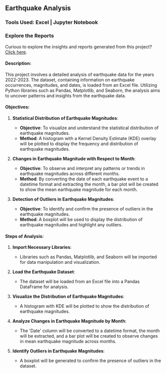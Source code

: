 ## Earthquake Analysis
### Tools Used: Excel | Jupyter Notebook
### Explore the Reports
Curious to explore the insights and reports generated from this project? [Click here](https://github.com/Tushar-Gupta0506/Earthquake-Data-Analysis/blob/main/Earthquake%20Data%20Analysis.ipynb).
#### Description:
This project involves a detailed analysis of earthquake data for the years 2022-2023. The dataset, containing information on earthquake occurrences, magnitudes, and dates, is loaded from an Excel file. Utilizing Python libraries such as Pandas, Matplotlib, and Seaborn, the analysis aims to uncover patterns and insights from the earthquake data.

#### Objectives:
1. **Statistical Distribution of Earthquake Magnitudes**:
   - **Objective**: To visualize and understand the statistical distribution of earthquake magnitudes.
   - **Method**: A histogram with a Kernel Density Estimate (KDE) overlay will be plotted to display the frequency and distribution of earthquake magnitudes.

2. **Changes in Earthquake Magnitude with Respect to Month**:
   - **Objective**: To observe and interpret any patterns or trends in earthquake magnitudes across different months.
   - **Method**: By converting the date of each earthquake event to a datetime format and extracting the month, a bar plot will be created to show the mean earthquake magnitude for each month.

3. **Detection of Outliers in Earthquake Magnitudes**:
   - **Objective**: To identify and confirm the presence of outliers in the earthquake magnitudes.
   - **Method**: A boxplot will be used to display the distribution of earthquake magnitudes and highlight any outliers.

#### Steps of Analysis:
1. **Import Necessary Libraries**:
   - Libraries such as Pandas, Matplotlib, and Seaborn will be imported for data manipulation and visualization.

2. **Load the Earthquake Dataset**:
   - The dataset will be loaded from an Excel file into a Pandas DataFrame for analysis.

3. **Visualize the Distribution of Earthquake Magnitudes**:
   - A histogram with KDE will be plotted to show the distribution of earthquake magnitudes.

4. **Analyze Changes in Earthquake Magnitude by Month**:
   - The 'Date' column will be converted to a datetime format, the month will be extracted, and a bar plot will be created to observe changes in mean earthquake magnitude across months.

5. **Identify Outliers in Earthquake Magnitudes**:
   - A boxplot will be generated to confirm the presence of outliers in the dataset.
